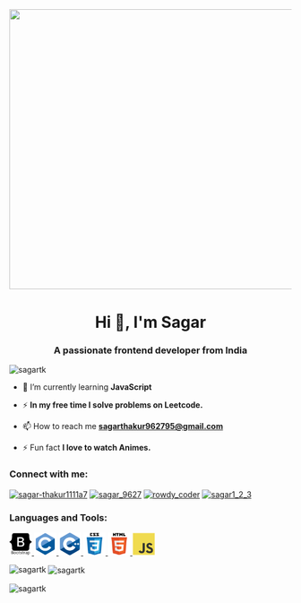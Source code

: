 <img width="1000px" height="500px" src="https://contentstatic.techgig.com/photo/81196000/5-reasons-for-aspirants-to-build-a-career-as-front-end-developer.jpg?169077" alt="">
    <h1 align="center">Hi 👋, I'm Sagar</h1>
<h3 align="center">A passionate frontend developer from India</h3>

<p align="left"> <img src="https://komarev.com/ghpvc/?username=sagartk&label=Profile%20views&color=0e75b6&style=flat" alt="sagartk" /> </p>

- 🌱 I’m currently learning **JavaScript**

- ⚡ **In my free time I solve problems on Leetcode.**

- 📫 How to reach me **sagarthakur962795@gmail.com**

- ⚡ Fun fact **I love to watch Animes.**

<h3 align="left">Connect with me:</h3>
<p align="left">
<a href="https://linkedin.com/in/sagar-thakur1111a7" target="blank"><img align="center" src="https://raw.githubusercontent.com/rahuldkjain/github-profile-readme-generator/master/src/images/icons/Social/linked-in-alt.svg" alt="sagar-thakur1111a7" height="30" width="40" /></a>
<a href="https://www.codechef.com/users/sagar_9627" target="blank"><img align="center" src="https://cdn.jsdelivr.net/npm/simple-icons@3.1.0/icons/codechef.svg" alt="sagar_9627" height="30" width="40" /></a>
<a href="https://codeforces.com/profile/rowdy_coder" target="blank"><img align="center" src="https://raw.githubusercontent.com/rahuldkjain/github-profile-readme-generator/master/src/images/icons/Social/codeforces.svg" alt="rowdy_coder" height="30" width="40" /></a>
<a href="https://www.leetcode.com/sagar1_2_3" target="blank"><img align="center" src="https://raw.githubusercontent.com/rahuldkjain/github-profile-readme-generator/master/src/images/icons/Social/leet-code.svg" alt="sagar1_2_3" height="30" width="40" /></a>
</p>

<h3 align="left">Languages and Tools:</h3>
<p align="left"> <a href="https://getbootstrap.com" target="_blank" rel="noreferrer"> <img src="https://raw.githubusercontent.com/devicons/devicon/master/icons/bootstrap/bootstrap-plain-wordmark.svg" alt="bootstrap" width="40" height="40"/> </a> <a href="https://www.cprogramming.com/" target="_blank" rel="noreferrer"> <img src="https://raw.githubusercontent.com/devicons/devicon/master/icons/c/c-original.svg" alt="c" width="40" height="40"/> </a> <a href="https://www.w3schools.com/cpp/" target="_blank" rel="noreferrer"> <img src="https://raw.githubusercontent.com/devicons/devicon/master/icons/cplusplus/cplusplus-original.svg" alt="cplusplus" width="40" height="40"/> </a> <a href="https://www.w3schools.com/css/" target="_blank" rel="noreferrer"> <img src="https://raw.githubusercontent.com/devicons/devicon/master/icons/css3/css3-original-wordmark.svg" alt="css3" width="40" height="40"/> </a> <a href="https://www.w3.org/html/" target="_blank" rel="noreferrer"> <img src="https://raw.githubusercontent.com/devicons/devicon/master/icons/html5/html5-original-wordmark.svg" alt="html5" width="40" height="40"/> </a> <a href="https://developer.mozilla.org/en-US/docs/Web/JavaScript" target="_blank" rel="noreferrer"> <img src="https://raw.githubusercontent.com/devicons/devicon/master/icons/javascript/javascript-original.svg" alt="javascript" width="40" height="40"/> </a> </p>

<p><img align="left" src="https://github-readme-stats.vercel.app/api/top-langs?username=sagartk&show_icons=true&locale=en&layout=compact" alt="sagartk" /></p>

<p>&nbsp;<img align="center" src="https://github-readme-stats.vercel.app/api?username=sagartk&show_icons=true&locale=en" alt="sagartk" /></p>

<p><img align="center" src="https://github-readme-streak-stats.herokuapp.com/?user=sagartk&" alt="sagartk" /></p>
